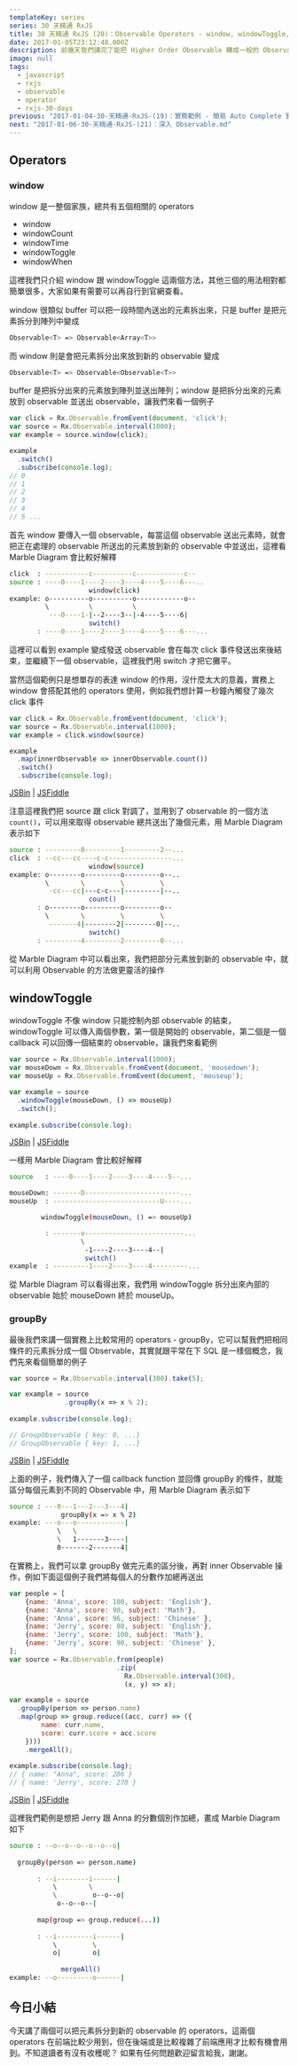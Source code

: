 ```yaml
---
templateKey: series
series: 30 天精通 RxJS
title: 30 天精通 RxJS (20)：Observable Operators - window, windowToggle, groupBy
date: 2017-01-05T23:12:48.000Z
description: 前幾天我們講完了能把 Higher Order Observable 轉成一般的 Observable 的 operators，今天我們要講能夠把一般的 Observable 轉成 Higher Order Observable 的 operators。其實前端不太有機會用到這類型的 Operators，都是在比較特殊的需求下才會看到，但還是會有遇到的時候。
image: null
tags:
  - javascript
  - rxjs
  - observable
  - operator
  - rxjs-30-days
previous: "2017-01-04-30-天精通-RxJS-(19)：實務範例 - 簡易 Auto Complete 實作.md"
next: "2017-01-06-30-天精通-RxJS-(21)：深入 Observable.md"
---
```


## Operators

### window

window 是一整個家族，總共有五個相關的 operators

- window
- windowCount
- windowTime
- windowToggle
- windowWhen

這裡我們只介紹 window 跟 windowToggle 這兩個方法，其他三個的用法相對都簡單很多，大家如果有需要可以再自行到官網查看。

window 很類似 buffer 可以把一段時間內送出的元素拆出來，只是 buffer 是把元素拆分到陣列中變成

```bash
Observable<T> => Observable<Array<T>>
```

而 window 則是會把元素拆分出來放到新的 observable 變成

```bash
Observable<T> => Observable<Observable<T>>
```

buffer 是把拆分出來的元素放到陣列並送出陣列；window 是把拆分出來的元素放到 observable 並送出 observable，讓我們來看一個例子
 
```javascript
var click = Rx.Observable.fromEvent(document, 'click');
var source = Rx.Observable.interval(1000);
var example = source.window(click);

example
  .switch()
  .subscribe(console.log);
// 0
// 1
// 2
// 3
// 4
// 5 ...
``` 
 
首先 window 要傳入一個 observable，每當這個 observable 送出元素時，就會把正在處理的 observable 所送出的元素放到新的 observable 中並送出，這裡看 Marble Diagram 會比較好解釋

```bash
click  : -----------c----------c------------c--
source : ----0----1----2----3----4----5----6---..
                    window(click)
example: o----------o----------o------------o--
         \          \          \
          ---0----1-|--2----3--|-4----5----6|
                    switch()
       : ----0----1----2----3----4----5----6---... 
```

這裡可以看到 example 變成發送 observable 會在每次 click 事件發送出來後結束，並繼續下一個 observable，這裡我們用 switch 才把它攤平。

當然這個範例只是想單存的表達 window 的作用，沒什麼太大的意義，實務上 window 會搭配其他的 operators 使用，例如我們想計算一秒鐘內觸發了幾次 click 事件

```javascript
var click = Rx.Observable.fromEvent(document, 'click');
var source = Rx.Observable.interval(1000);
var example = click.window(source)

example
  .map(innerObservable => innerObservable.count())
  .switch()
  .subscribe(console.log);
```
[JSBin](https://jsbin.com/fudocigewi/4/edit?html,js,output) | [JSFiddle](https://jsfiddle.net/sy1fybre/3/)

注意這裡我們把 source 跟 click 對調了，並用到了 observable 的一個方法 `count()`，可以用來取得 observable 總共送出了幾個元素，用 Marble Diagram 表示如下

```bash
source : ---------0---------1---------2--...
click  : --cc---cc----c-c----------------...
                    window(source)
example: o--------o---------o---------o--..
         \        \         \         \
          -cc---cc|---c-c---|---------|--..
                    count()
       : o--------o---------o---------o--
         \        \         \         \
          -------4|--------2|--------0|--..
                    switch()
       : ---------4---------2---------0--... 
```

從 Marble Diagram 中可以看出來，我們把部分元素放到新的 observable 中，就可以利用 Observable 的方法做更靈活的操作

windowToggle
------

windowToggle 不像 window 只能控制內部 observable 的結束，windowToggle 可以傳入兩個參數，第一個是開始的 observable，第二個是一個 callback 可以回傳一個結束的 observable，讓我們來看範例

```javascript
var source = Rx.Observable.interval(1000);
var mouseDown = Rx.Observable.fromEvent(document, 'mousedown');
var mouseUp = Rx.Observable.fromEvent(document, 'mouseup');

var example = source
  .windowToggle(mouseDown, () => mouseUp)
  .switch();
  
example.subscribe(console.log);
```
[JSBin](https://jsbin.com/fudocigewi/3/edit?html,js,output) | [JSFiddle](https://jsfiddle.net/sy1fybre/2/)

一樣用 Marble Diagram 會比較好解釋

```bash
source   : ----0----1----2----3----4----5--...

mouseDown: -------D------------------------...
mouseUp  : ---------------------------U----...

        windowToggle(mouseDown, () => mouseUp)

         : -------o-------------------------...
                  \
                   -1----2----3----4--|
                   switch()
example  : ---------1----2----3----4---------...                                     
```

從 Marble Diagram 可以看得出來，我們用 windowToggle 拆分出來內部的 observable 始於 mouseDown 終於 mouseUp。

### groupBy

最後我們來講一個實務上比較常用的 operators - groupBy，它可以幫我們把相同條件的元素拆分成一個 Observable，其實就跟平常在下 SQL 是一樣個概念，我們先來看個簡單的例子

```javascript
var source = Rx.Observable.interval(300).take(5);

var example = source
              .groupBy(x => x % 2);
              
example.subscribe(console.log);

// GroupObservable { key: 0, ...}
// GroupObservable { key: 1, ...}
```
[JSBin](https://jsbin.com/fudocigewi/1/edit?html,js,console) | [JSFiddle](https://jsfiddle.net/sy1fybre/1/)

上面的例子，我們傳入了一個 callback function 並回傳 groupBy 的條件，就能區分每個元素到不同的 Observable 中，用 Marble Diagram 表示如下

```bash
source : ---0---1---2---3---4|
             groupBy(x => x % 2)
example: ---o---o------------|
            \   \
            \   1-------3----|
            0-------2-------4|
```

在實務上，我們可以拿 groupBy 做完元素的區分後，再對 inner Observable 操作，例如下面這個例子我們將每個人的分數作加總再送出

```javascript
var people = [
    {name: 'Anna', score: 100, subject: 'English'},
    {name: 'Anna', score: 90, subject: 'Math'},
    {name: 'Anna', score: 96, subject: 'Chinese' }, 
    {name: 'Jerry', score: 80, subject: 'English'},
    {name: 'Jerry', score: 100, subject: 'Math'},
    {name: 'Jerry', score: 90, subject: 'Chinese' }, 
];
var source = Rx.Observable.from(people)
						   .zip(
						     Rx.Observable.interval(300), 
						     (x, y) => x);

var example = source
  .groupBy(person => person.name)
  .map(group => group.reduce((acc, curr) => ({ 
	    name: curr.name,
	    score: curr.score + acc.score 
	})))
	.mergeAll();
	
example.subscribe(console.log);
// { name: "Anna", score: 286 }
// { name: 'Jerry', score: 270 }
```
[JSBin](https://jsbin.com/fudocigewi/2/edit?html,js,console) | [JSFiddle](https://jsfiddle.net/sy1fybre/)

這裡我們範例是想把 Jerry 跟 Anna 的分數個別作加總，畫成 Marble Diagram 如下

```bash
source : --o--o--o--o--o--o|
  
  groupBy(person => person.name)
     
       : --i--------i------|
           \        \
           \         o--o--o|
            o--o--o--|
            
	   map(group => group.reduce(...))
	     
       : --i---------i------|
           \         \
           o|        o|
        
             mergeAll()
example: --o---------o------|           
```


今日小結
------

今天講了兩個可以把元素拆分到新的 observable 的 operators，這兩個 operators 在前端比較少用到，但在後端或是比較複雜了前端應用才比較有機會用到。不知道讀者有沒有收穫呢？ 如果有任何問題歡迎留言給我，謝謝。